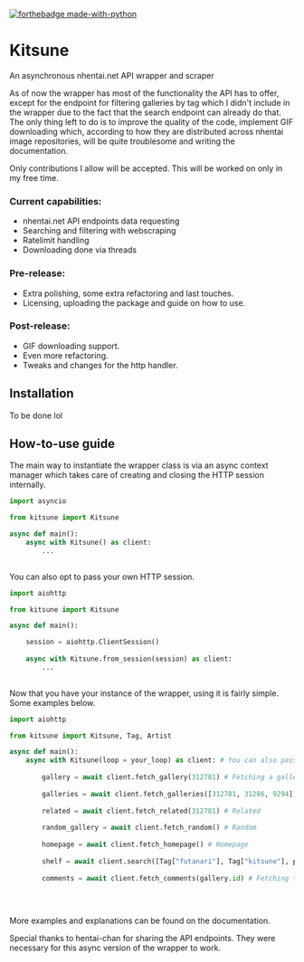 [![forthebadge made-with-python](http://ForTheBadge.com/images/badges/made-with-python.svg)](https://www.python.org/)
# Kitsune

An asynchronous nhentai.net API wrapper and scraper

As of now the wrapper has most of the functionality the API has to offer, except for the endpoint for filtering galleries by tag which I didn't include in the wrapper due to the fact that the search endpoint can already do that. The only thing left to do is to improve the quality of the code, implement GIF downloading which, according to how they are distributed across nhentai image repositories, will be quite troublesome and writing the documentation. 

Only contributions I allow will be accepted. This will be worked on only in my free time. 

### Current capabilities: 

- nhentai.net API endpoints data requesting 
- Searching and filtering with webscraping
- Ratelimit handling
- Downloading done via threads

### Pre-release: 

- Extra polishing, some extra refactoring and last touches.
- Licensing, uploading the package and guide on how to use.

### Post-release: 
- GIF downloading support.
- Even more refactoring. 
- Tweaks and changes for the http handler.

## Installation

To be done lol

## How-to-use guide

The main way to instantiate the wrapper class is via an async context manager which takes care of creating and closing the HTTP session internally.

```py
import asyncio

from kitsune import Kitsune

async def main():
    async with Kitsune() as client: 
        ...
    
```

You can also opt to pass your own HTTP session.

```py
import aiohttp

from kitsune import Kitsune

async def main():

    session = aiohttp.ClientSession()
    
    async with Kitsune.from_session(session) as client: 
        ...
   
```

Now that you have your instance of the wrapper, using it is fairly simple. Some examples below.

```py
import aiohttp

from kitsune import Kitsune, Tag, Artist

async def main():
    async with Kitsune(loop = your_loop) as client: # You can also pass your own loop, which will handle the ratelimits  
        
        gallery = await client.fetch_gallery(312781) # Fetching a gallery/doujinshi
        
        galleries = await client.fetch_galleries([312781, 31286, 9294]) # Multiple
        
        related = await client.fetch_related(312781) # Related
        
        random_gallery = await client.fetch_random() # Random
        
        homepage = await client.fetch_homepage() # Homepage
        
        shelf = await client.search([Tag["futanari"], Tag["kitsune"], pages = [1, 10], popularity = Popularity.ALL_TIME) # Searching based on query or filter
        
        comments = await client.fetch_comments(gallery.id) # Fetching the comments from a doujin
        
        
   
```
More examples and explanations can be found on the documentation. 

Special thanks to hentai-chan for sharing the API endpoints. They were necessary for this async version of the wrapper to work.
